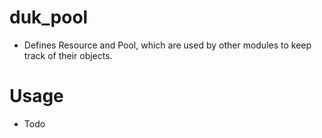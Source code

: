 # duk_pool
- Defines Resource and Pool, which are used by other modules to keep track of their objects.

# Usage
- Todo